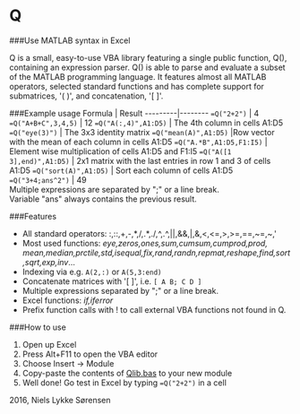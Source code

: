 Q 
====

###Use MATLAB syntax in Excel

Q is a small, easy-to-use VBA library featuring a single public function, Q(), containing an expression parser.
Q() is able to parse and evaluate a subset of the MATLAB programming language.
It features almost all MATLAB operators, selected standard functions and has complete support for submatrices, '( )', and concatenation, '[ ]'.

###Example usage
 Formula | Result 
---------|--------
`=Q("2+2")` | 4 
`=Q("A+B+C",3,4,5)` | 12
`=Q("A(:,4)",A1:D5)` | The 4th column in cells A1:D5
`=Q("eye(3)")`  |  The 3x3 identity matrix
`=Q("mean(A)",A1:D5)`      |Row vector with the mean of each column in cells A1:D5
`=Q("A.*B",A1:D5,F1:I5)`   | Element wise multiplication of cells A1:D5 and F1:I5
`=Q("A([1 3],end)",A1:D5)` | 2x1 matrix with the last entries in row 1 and 3 of cells A1:D5
`=Q("sort(A)",A1:D5)` | Sort each column of cells A1:D5
`=Q("3+4;ans^2")` | 49<br />Multiple expressions are separated by ";" or a line break. <br />Variable "ans" always contains the previous result.

###Features
  - All standard operators: :,::,+,-,\*,/,.*,./,^,.^,||,&&,|,&,<,<=,>,>=,==,~=,~,'
  - Most used functions: <i>eye,zeros,ones,sum,cumsum,cumprod,prod,
    mean,median,prctile,std,isequal,fix,rand,randn,repmat,reshape,find,sort,sqrt,exp,inv</i>...
  - Indexing via e.g. `A(2,:)` or `A(5,3:end)`
  - Concatenate matrices with '[ ]', i.e. `[ A B; C D ]`
  - Multiple expressions separated by ";" or a line break.
  - Excel functions: <i>if,iferror</i>
  - Prefix function calls with ! to call external VBA functions not found in Q.

###How to use
1. Open up Excel
2. Press Alt+F11 to open the VBA editor
3. Choose Insert -> Module
4. Copy-paste the contents of [Qlib.bas](https://raw.githubusercontent.com/nielsls/Q/master/Qlib.bas) to your new module
5. Well done! Go test in Excel by typing `=Q("2+2")` in a cell

2016, Niels Lykke Sørensen
